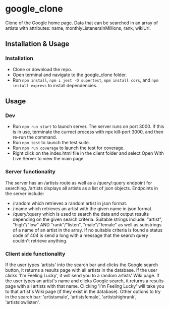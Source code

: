 # google_clone
Clone of the Google home page. Data that can be searched in an array of artists with attributes: name, monthlyListenersInMillions, rank, wikiUrl.

## Installation & Usage
### Installation
* Clone or download the repo.
* Open terminal and navigate to the google_clone folder.
* Run `npm install`, `npm i jest -D supertest`, `npm install cors`, and `npm install express` to install dependencies.

## Usage
### Dev
* Run `npm run start` to launch server. The server runs on port 3000. If this is in use, terminate the currect process with npx kill-port 3000, and then re-run the command.
* Run `npm test` to launch the test suite.
* Run `npm run coverage` to launch the test for coverage.
* Right click on the index.html file in the client folder and select Open With Live Server to view the main page.
### Server functionality
The server has an /artists route as well as a /query/:query endpoint for searching. /artists displays all artists as a list of json objects. Endpoints in the server include:
* /random which retrieves a random artist in json format.
* /:name which retrieves an artist with the given name in json format.
* /query/:query which is used to search the data and output results depending on the given search criteria. Suitable strings include: "artist", "high"/"low" AND "rank"/"listen", "male"/"female" as well as substrings of a name of an artist in the array. If no suitable criteria is found a status code of 404 is send a long with a message that the search query couldn't retrieve anything.

### Client side functionality
If the user types 'artists' into the search bar and clicks the Google search button, it returns a results page with all artists in the database. If the user clicks 'I'm Feeling Lucky', it will send you to a random artists' Wiki page.
If the user types an artist's name and clicks Google search, it returns a results page with all artists with that name. Clicking 'I'm Feeling Lucky' will take you to that artist's Wiki page (if they exist in the database).
Other options to try in the search bar: 'artistsmale', 'artistsfemale', 'artistshighrank', 'artistslowlisten'.
